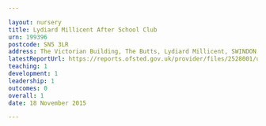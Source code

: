 ```yaml
---

layout: nursery
title: Lydiard Millicent After School Club
urn: 199396
postcode: SN5 3LR
address: The Victorian Building, The Butts, Lydiard Millicent, SWINDON, Wiltshire, SN5 3LR
latestReportUrl: https://reports.ofsted.gov.uk/provider/files/2528001/urn/199396.pdf
teaching: 1
development: 1
leadership: 1
outcomes: 0
overall: 1
date: 18 November 2015

---
```

